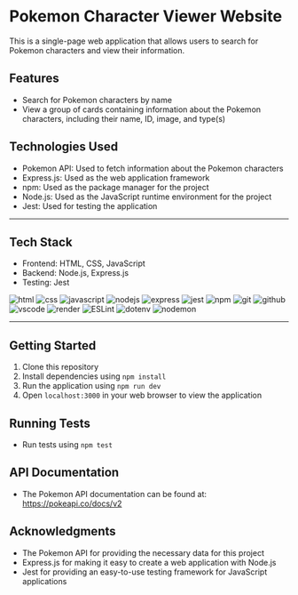 # Pokemon Character Viewer Website

This is a single-page web application that allows users to search for Pokemon characters and view their information.

## Features

- Search for Pokemon characters by name
- View a group of cards containing information about the Pokemon characters, including their name, ID, image, and type(s)

## Technologies Used

- Pokemon API: Used to fetch information about the Pokemon characters
- Express.js: Used as the web application framework
- npm: Used as the package manager for the project
- Node.js: Used as the JavaScript runtime environment for the project
- Jest: Used for testing the application

<hr>

## Tech Stack

- Frontend: HTML, CSS, JavaScript
- Backend: Node.js, Express.js
- Testing: Jest

<!-- icons for technologies -->
![html]( https://img.shields.io/badge/-HTML5-E34F26?style=flat-square&logo=html5&logoColor=white)
![css]( https://img.shields.io/badge/-CSS3-1572B6?style=flat-square&logo=css3)
![javascript]( https://img.shields.io/badge/-JavaScript-black?style=flat-square&logo=javascript)
![nodejs]( https://img.shields.io/badge/-Node.js-black?style=flat-square&logo=Node.js)
![express]( https://img.shields.io/badge/-Express.js-black?style=flat-square&logo=express)
![jest]( https://img.shields.io/badge/-Jest-black?style=flat-square&logo=jest)
![npm]( https://img.shields.io/badge/-npm-CB3837?style=flat-square&logo=npm&logoColor=white)
![git]( https://img.shields.io/badge/-Git-black?style=flat-square&logo=git)
![github]( https://img.shields.io/badge/-GitHub-181717?style=flat-square&logo=github)
![vscode]( https://img.shields.io/badge/-VSCode-007ACC?style=flat-square&logo=visual-studio-code&logoColor=white)
![render]( https://img.shields.io/badge/-Render-black?style=flat-square&logo=render&logoColor=white)
![ESLint]( https://img.shields.io/badge/-ESLint-4B32C3?style=flat-square&logo=eslint&logoColor=white)
![dotenv]( https://img.shields.io/badge/-dotenv-000000?style=flat-square&logo=dotenv&logoColor=white)
![nodemon]( https://img.shields.io/badge/-nodemon-76D04B?style=flat-square&logo=nodemon&logoColor=white)

<hr>

## Getting Started

1. Clone this repository
2. Install dependencies using `npm install`
3. Run the application using `npm run dev`
4. Open `localhost:3000` in your web browser to view the application

## Running Tests

- Run tests using `npm test`

## API Documentation

- The Pokemon API documentation can be found at: https://pokeapi.co/docs/v2

## Acknowledgments

- The Pokemon API for providing the necessary data for this project
- Express.js for making it easy to create a web application with Node.js
- Jest for providing an easy-to-use testing framework for JavaScript applications
